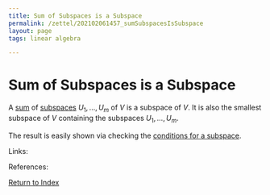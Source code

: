 ```yaml
---
title: Sum of Subspaces is a Subspace
permalink: /zettel/202102061457_sumSubspacesIsSubspace
layout: page
tags: linear algebra

---
```

# Sum of Subspaces is a Subspace

A [sum](202102061453_sumOfSubsetsDefinition) of [subspaces](202102061429_subspaceDefinition) $U_1, \ldots, U_m$ of $V$ is a subspace of 
$V$. It is also the smallest subspace of $V$ containing the subspaces $U_1, \ldots, U_m$.

The result is easily shown via checking the [conditions for a subspace](202102061434_conditionsSubspace).

Links: 

References: 

[Return to Index](index)